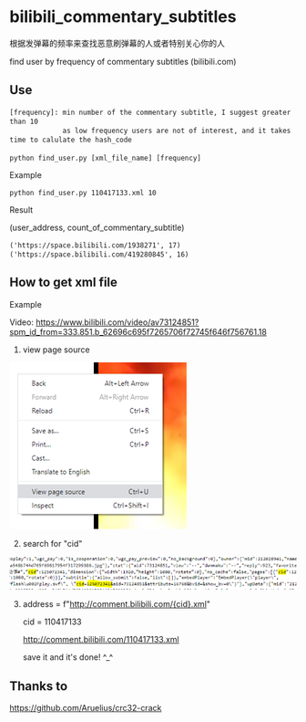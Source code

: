 # bilibili_commentary_subtitles
根据发弹幕的频率来查找恶意刷弹幕的人或者特别关心你的人

find user by frequency of commentary subtitles (bilibili.com)

## Use ##
```shell
[frequency]: min number of the commentary subtitle, I suggest greater than 10
             as low frequency users are not of interest, and it takes time to calulate the hash_code

python find_user.py [xml_file_name] [frequency]
```
Example
```shell
python find_user.py 110417133.xml 10
```
Result

(user_address, count_of_commentary_subtitle)
```poweshell
('https://space.bilibili.com/1938271', 17)
('https://space.bilibili.com/419280845', 16)
```

## How to get xml file ##

Example

Video: https://www.bilibili.com/video/av73124851?spm_id_from=333.851.b_62696c695f7265706f72745f646f756761.18

1. view page source

![picture alt](./screenshots/1.png)

2. search for "cid"

![picture alt](./screenshots/2.PNG)

3. address = f"http://comment.bilibili.com/{cid}.xml" 

    cid = 110417133

    http://comment.bilibili.com/110417133.xml

    save it and it's done! ^_^
 
 
 ## Thanks to ##
 https://github.com/Aruelius/crc32-crack

